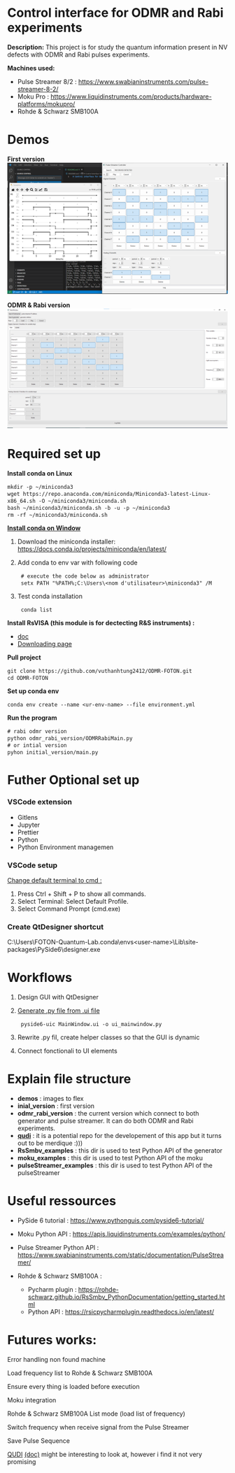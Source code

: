 # Control interface for ODMR and Rabi experiments

**Description:** This project is for study the quantum information present in NV defects with ODMR and Rabi pulses experiments.

**Machines used:**
+ Pulse Streamer 8/2 : https://www.swabianinstruments.com/pulse-streamer-8-2/
+ Moku Pro : https://www.liquidinstruments.com/products/hardware-platforms/mokupro/
+ Rohde & Schwarz SMB100A
# Demos

**First version**
![](demos/demos_basic.png)

**ODMR & Rabi version**
![](demos/rabi_odmr.png)
# Required set up

**Install conda on Linux**

    mkdir -p ~/miniconda3
    wget https://repo.anaconda.com/miniconda/Miniconda3-latest-Linux-x86_64.sh -O ~/miniconda3/miniconda.sh
    bash ~/miniconda3/miniconda.sh -b -u -p ~/miniconda3
    rm -rf ~/miniconda3/miniconda.sh

**[Install conda on Window](https://docs.conda.io/projects/conda/en/latest/user-guide/install/windows.html)**

1. Download the miniconda installer: https://docs.conda.io/projects/miniconda/en/latest/

2. Add conda to env var with following code

        # execute the code below as administrator
        setx PATH "%PATH%;C:\Users\<nom d'utilisateur>\miniconda3" /M

3. Test conda installation

        conda list

**Install RsVISA (this module is for dectecting R&S instruments) :** 

+ [doc](https://scdn.rohde-schwarz.com/ur/pws/dl_downloads/dl_application/application_notes/1dc02___rs_v/1DC02_2e_RS_VISA.pdf)
+ [Downloading page](https://www.rohde-schwarz.com/fr/applications/r-s-visa-note-d-application_56280-148812.html)

**Pull project**

    git clone https://github.com/vuthanhtung2412/ODMR-FOTON.git
    cd ODMR-FOTON

**Set up conda env**

    conda env create --name <ur-env-name> --file environment.yml

**Run the program**

    # rabi odmr version 
    python odmr_rabi_version/ODMRRabiMain.py
    # or intial version
    pyhon initial_version/main.py

# Futher Optional set up

### VSCode extension
+ Gitlens
+ Jupyter
+ Prettier
+ Python
+ Python Environment managemen

### VSCode setup

[Change default terminal to cmd :](https://stackoverflow.com/questions/42729130/visual-studio-code-how-to-switch-from-powershell-exe-to-cmd-exe)
1. Press Ctrl + Shift + P to show all commands.
2. Select Terminal: Select Default Profile.
3. Select Command Prompt (cmd.exe)
### Create QtDesigner shortcut
C:\Users\FOTON-Quantum-Lab\.conda\envs\<user-name>\Lib\site-packages\PySide6\designer.exe

# Workflows 
1. Design GUI with QtDesigner
2. [Generate .py file from .ui file](https://stackoverflow.com/questions/69077280/converting-ui-file-into-py-using-pyside6)

        pyside6-uic MainWindow.ui -o ui_mainwindow.py
3. Rewrite .py fil, create helper classes so that the GUI is dynamic
4. Connect fonctionali to UI elements
# Explain file structure

+ **demos** : images to flex
+ **inial_version** : first version
+ **odmr_rabi_version** : the current version which connect to both generator and pulse streamer. It can do both ODMR and Rabi experiments.
+ [**qudi**](https://github.com/Ulm-IQO/qudi) : it is a potential repo for the developement of this app but it turns out to be merdique :)))
+ **RsSmbv_examples** : this dir is used to test Python API of the generator
+ **moku_examples** : this dir is used to test Python API of the moku
+ **pulseStreamer_examples** : this dir is used to test Python API of the pulseStreamer
# Useful ressources
+ PySide 6 tutorial : https://www.pythonguis.com/pyside6-tutorial/

+ Moku Python API : https://apis.liquidinstruments.com/examples/python/

+ Pulse Streamer Python API : https://www.swabianinstruments.com/static/documentation/PulseStreamer/

+ Rohde & Schwarz SMB100A : 
    + Pycharm plugin : https://rohde-schwarz.github.io/RsSmbv_PythonDocumentation/getting_started.html
    + Python API : https://rsicpycharmplugin.readthedocs.io/en/latest/ 
# Futures works:

Error handling non found machine 

Load frequency list to Rohde & Schwarz SMB100A 

Ensure every thing is loaded before execution

Moku integration

Rohde & Schwarz SMB100A List mode (load list of frequency)

Switch frequency when receive signal from the Pulse Streamer

Save Pulse Sequence

[QUDI](https://github.com/Ulm-IQO/qudi-core) [(doc)](https://ulm-iqo.github.io/qudi-core/s) might be interesting to look at, however i find it not very promising